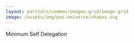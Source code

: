 ```yaml
---
layout: partials/common/images-grid/image-grid
image: /assets/img/pos-universe/shapes.svg
---
```


Minimum Self Delegation
